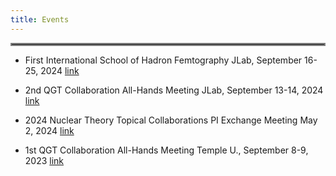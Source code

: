 ```yaml
---
title: Events
---
```

<hr style="border:2px solid gray">


- First International School of Hadron Femtography JLab, September 16-25, 2024 [link](https://indico.jlab.org/event/846/)

- 2nd QGT Collaboration All-Hands Meeting JLab, September 13-14, 2024 [link](https://indico.jlab.org/event/881/)

- 2024 Nuclear Theory Topical Collaborations PI Exchange Meeting May 2, 2024 [link](https://science.osti.gov/np/Research/Nuclear-Theory-Topical-Collaborations)

- 1st QGT Collaboration All-Hands Meeting Temple U., September 8-9, 2023 [link](https://sites.temple.edu/qgt2023/)

